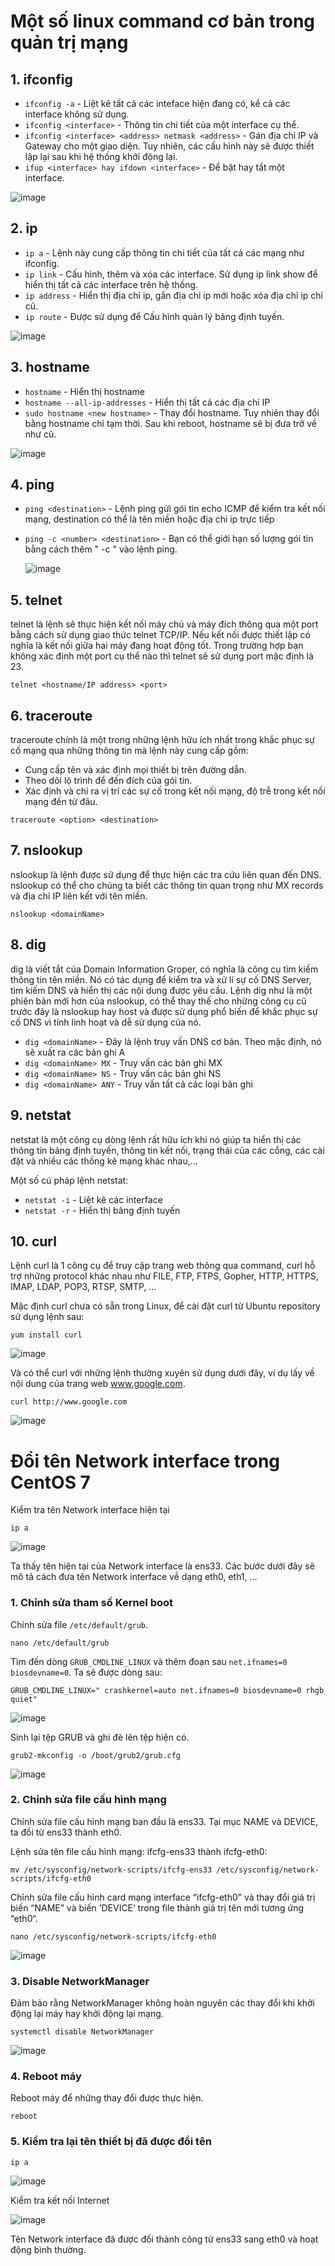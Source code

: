 # Một số linux command cơ bản trong quản trị mạng
 
## 1. ifconfig

- `ifconfig -a` - Liệt kê tất cả các inteface hiện đang có, kể cả các interface không sử dụng.
- `ifconfig <interface>` - Thông tin chi tiết của một interface cụ thể.
- `ifconfig <interface> <address> netmask <address>` - Gán địa chỉ IP và Gateway cho một giao diện. Tuy nhiên, các cấu hình này sẽ được thiết lập lại sau khi hệ thống khởi động lại.
- `ifup <interface> hay ifdown <interface>` - Để bật hay tắt một interface.

![image](https://user-images.githubusercontent.com/111716161/188848360-36227ced-48bc-44fa-abb0-94a32eb53f0a.png)

## 2. ip

- `ip a` - Lệnh này cung cấp thông tin chi tiết của tất cả các mạng như ifconfig.
- `ip link` - Cấu hình, thêm và xóa các interface. Sử dụng ip link show để hiển thị tất cả các interface trên hệ thống.
- `ip address` - Hiển thị địa chỉ ip, gắn địa chỉ ip mới hoặc xóa địa chỉ ip chỉ cũ.
- `ip route` - Được sử dụng để Cấu hình quản lý bảng định tuyến.

![image](https://user-images.githubusercontent.com/111716161/188849728-347c0b93-515b-486b-9aee-13d2b24fec8c.png)
## 3. hostname

- `hostname` - Hiển thị hostname
- `hostname --all-ip-addresses` - Hiển thị tất cả các địa chỉ IP
- `sudo hostname <new hostname>` - Thay đổi hostname. Tuy nhiên thay đổi bằng hostname chỉ tạm thời. Sau khi reboot, hostname sẽ bị đưa trở về như cũ.
  
![image](https://user-images.githubusercontent.com/111716161/188849988-6fe2f46d-cbcb-4aad-ab01-e00320de6325.png)

## 4. ping

- `ping <destination>` - Lệnh ping gửi gói tin echo ICMP để kiểm tra kết nối mạng, destination có thể là tên miền hoặc địa chỉ ip trực tiếp
- `ping -c <number> <destination>` - Bạn có thể giới hạn số lượng gói tin bằng cách thêm " -c " vào lệnh ping.
  
  ![image](https://user-images.githubusercontent.com/111716161/188851488-abcee0de-dff3-48e8-a402-ce44399f7bc4.png)

## 5. telnet

telnet là lệnh sẽ thực hiện kết nối máy chủ và máy đích thông qua một port bằng cách sử dụng giao thức telnet TCP/IP. Nếu kết nối được thiết lập có nghĩa là kết nối giữa hai máy đang hoạt động tốt. Trong trường hợp bạn không xác định một port cụ thể nào thì telnet sẽ sử dụng port mặc định là 23. 
  
`telnet <hostname/IP address> <port> `

## 6. traceroute

traceroute chính là một trong những lệnh hữu ích nhất trong khắc phục sự cố mạng qua những thông tin mà lệnh này cung cấp gồm:

- Cung cấp tên và xác định mọi thiết bị trên đường dẫn.
- Theo dõi lộ trình để đến đích của gói tin.
- Xác định và chỉ ra vị trí các sự cố trong kết nối mạng, độ trễ trong kết nối mạng đến từ đâu.

`traceroute <option> <destination>`
  
## 7. nslookup
nslookup là lệnh được sử dụng để thực hiện các tra cứu liên quan đến DNS. nslookup có thể cho chúng ta biết các thông tin quan trọng như MX records và địa chỉ IP liên kết với tên miền.

`nslookup <domainName>`

## 8. dig
dig là viết tắt của Domain Information Groper, có nghĩa là công cụ tìm kiếm thông tin tên miền. Nó có tác dụng để kiểm tra và xử lí sự cố DNS Server, tìm kiếm DNS và hiển thị các nội dung được yêu cầu. Lệnh dig như là một phiên bản mới hơn của nslookup, có thể thay thế cho những công cụ cũ trước đây là nslookup hay host và được sử dụng phổ biến để khắc phục sự cố DNS vì tính linh hoạt và dễ sử dụng của nó.

- `dig <domainName>` - Đây là lệnh truy vấn DNS cơ bản. Theo mặc định, nó sẽ xuất ra các bản ghi A
- `dig <domainName> MX` - Truy vấn các bản ghi MX
- `dig <domainName> NS` - Truy vấn các bản ghi NS
- `dig <domainName> ANY` - Truy vấn tất cả các loại bản ghi
  
## 9. netstat

netstat là một công cụ dòng lệnh rất hữu ích khi nó giúp ta hiển thị các thông tin bảng định tuyến, thông tin kết nối, trạng thái của các cổng, các cài đặt và nhiều các thống kê mạng khác nhau,...

Một số cú pháp lệnh netstat:

- `netstat -i` - Liệt kê các interface
- `netstat -r` - Hiển thị bảng định tuyến

## 10. curl 

Lệnh curl là 1 công cụ để truy cập trang web thông qua command, curl hỗ trợ những protocol khác nhau như FILE, FTP, FTPS, Gopher, HTTP, HTTPS, IMAP, LDAP, POP3, RTSP, SMTP, …

Mặc định curl chưa có sẵn trong Linux, để cài đặt curl từ Ubuntu repository sử dụng lệnh sau:

`yum install curl`

![image](https://user-images.githubusercontent.com/111716161/188853828-13ef1887-625a-42eb-8175-c70c7eff7e1f.png)

Và có thể curl với những lệnh thường xuyên sử dụng dưới đây, ví dụ lấy về nội dung của trang web www.google.com.

`curl http://www.google.com`

![image](https://user-images.githubusercontent.com/111716161/188854122-8ef91822-424e-4f0b-a740-170485c182aa.png)

# Đổi tên Network interface trong CentOS 7
Kiểm tra tên Network interface hiện tại

`ip a`

![image](https://user-images.githubusercontent.com/111716161/188854689-053817a3-cc4a-4869-81b6-ca0a0128dafe.png)

Ta thấy tên hiện tại của Network interface là ens33. Các bước dưới đây sẽ mô tả cách đưa tên Network interface về dạng eth0, eth1, …

### 1. Chỉnh sửa tham số Kernel boot

Chỉnh sửa file `/etc/default/grub`.

```
nano /etc/default/grub
```
Tìm đến dòng `GRUB_CMDLINE_LINUX` và thêm đoạn sau `net.ifnames=0 biosdevname=0`. Ta sẽ được dòng sau:

```
GRUB_CMDLINE_LINUX=" crashkernel=auto net.ifnames=0 biosdevname=0 rhgb quiet"
```

![image](https://user-images.githubusercontent.com/111716161/188855148-ae12e3b2-e2c3-41dc-86d1-36be65f500b4.png)

Sinh lại tệp GRUB và ghi đè lên tệp hiện có.

```
grub2-mkconfig -o /boot/grub2/grub.cfg
```

![image](https://user-images.githubusercontent.com/111716161/188855323-b56f48f2-2813-4d26-9da0-b4415d472b86.png)

### 2. Chỉnh sửa file cấu hình mạng
Chỉnh sửa file cấu hình mạng ban đầu là ens33. Tại mục NAME và DEVICE, ta đổi từ ens33 thành eth0.

Lệnh sửa tên file cấu hình mạng: ifcfg-ens33 thành ifcfg-eth0:

```
mv /etc/sysconfig/network-scripts/ifcfg-ens33 /etc/sysconfig/network-scripts/ifcfg-eth0
```

Chỉnh sửa file cấu hình card mạng interface “ifcfg-eth0” và thay đổi giá trị biến “NAME”  và biến ‘DEVICE‘ trong file thành giá trị tên mới tương ứng “eth0“.

```
nano /etc/sysconfig/network-scripts/ifcfg-eth0
```

![image](https://user-images.githubusercontent.com/111716161/189061565-d17200b5-482c-4b50-8a11-020e2ca82630.png)

### 3. Disable NetworkManager
Đảm bảo rằng NetworkManager không hoàn nguyên các thay đổi khi khởi động lại máy hay khởi động lại mạng.

```
systemctl disable NetworkManager
```

![image](https://user-images.githubusercontent.com/111716161/188855697-2b73a6b5-5dc8-4b8b-9781-46634081c31c.png)

### 4. Reboot máy
Reboot máy để những thay đổi được thực hiện.

```
reboot
```

### 5. Kiểm tra lại tên thiết bị đã được đổi tên
```
ip a
```

![image](https://user-images.githubusercontent.com/111716161/188856518-4b5e9693-fc17-4a22-929e-9177eec6437b.png)

Kiểm tra kết nối Internet

![image](https://user-images.githubusercontent.com/111716161/188856702-8f677c5d-0be8-4025-8b10-fc3a787815a2.png)

Tên Network interface đã được đổi thành công từ ens33 sang eth0 và hoạt động bình thường.
